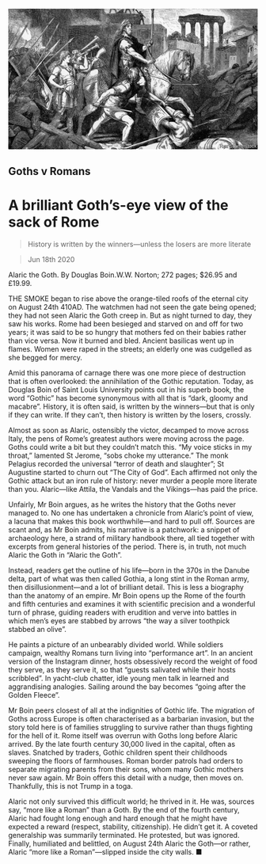 ![](./images/20200620_BKP001.jpg)

## Goths v Romans

# A brilliant Goth’s-eye view of the sack of Rome

> History is written by the winners—unless the losers are more literate

> Jun 18th 2020

Alaric the Goth. By Douglas Boin.W.W. Norton; 272 pages; $26.95 and £19.99.

THE SMOKE began to rise above the orange-tiled roofs of the eternal city on August 24th 410AD. The watchmen had not seen the gate being opened; they had not seen Alaric the Goth creep in. But as night turned to day, they saw his works. Rome had been besieged and starved on and off for two years; it was said to be so hungry that mothers fed on their babies rather than vice versa. Now it burned and bled. Ancient basilicas went up in flames. Women were raped in the streets; an elderly one was cudgelled as she begged for mercy.

Amid this panorama of carnage there was one more piece of destruction that is often overlooked: the annihilation of the Gothic reputation. Today, as Douglas Boin of Saint Louis University points out in his superb book, the word “Gothic” has become synonymous with all that is “dark, gloomy and macabre”. History, it is often said, is written by the winners—but that is only if they can write. If they can’t, then history is written by the losers, crossly.

Almost as soon as Alaric, ostensibly the victor, decamped to move across Italy, the pens of Rome’s greatest authors were moving across the page. Goths could write a bit but they couldn’t match this. “My voice sticks in my throat,” lamented St Jerome, “sobs choke my utterance.” The monk Pelagius recorded the universal “terror of death and slaughter”; St Augustine started to churn out “The City of God”. Each affirmed not only the Gothic attack but an iron rule of history: never murder a people more literate than you. Alaric—like Attila, the Vandals and the Vikings—has paid the price.

Unfairly, Mr Boin argues, as he writes the history that the Goths never managed to. No one has undertaken a chronicle from Alaric’s point of view, a lacuna that makes this book worthwhile—and hard to pull off. Sources are scant and, as Mr Boin admits, his narrative is a patchwork: a snippet of archaeology here, a strand of military handbook there, all tied together with excerpts from general histories of the period. There is, in truth, not much Alaric the Goth in “Alaric the Goth”.

Instead, readers get the outline of his life—born in the 370s in the Danube delta, part of what was then called Gothia, a long stint in the Roman army, then disillusionment—and a lot of brilliant detail. This is less a biography than the anatomy of an empire. Mr Boin opens up the Rome of the fourth and fifth centuries and examines it with scientific precision and a wonderful turn of phrase, guiding readers with erudition and verve into battles in which men’s eyes are stabbed by arrows “the way a silver toothpick stabbed an olive”.

He paints a picture of an unbearably divided world. While soldiers campaign, wealthy Romans turn living into “performance art”. In an ancient version of the Instagram dinner, hosts obsessively record the weight of food they serve, as they serve it, so that “guests salivated while their hosts scribbled”. In yacht-club chatter, idle young men talk in learned and aggrandising analogies. Sailing around the bay becomes “going after the Golden Fleece”.

Mr Boin peers closest of all at the indignities of Gothic life. The migration of Goths across Europe is often characterised as a barbarian invasion, but the story told here is of families struggling to survive rather than thugs fighting for the hell of it. Rome itself was overrun with Goths long before Alaric arrived. By the late fourth century 30,000 lived in the capital, often as slaves. Snatched by traders, Gothic children spent their childhoods sweeping the floors of farmhouses. Roman border patrols had orders to separate migrating parents from their sons, whom many Gothic mothers never saw again. Mr Boin offers this detail with a nudge, then moves on. Thankfully, this is not Trump in a toga.

Alaric not only survived this difficult world; he thrived in it. He was, sources say, “more like a Roman” than a Goth. By the end of the fourth century, Alaric had fought long enough and hard enough that he might have expected a reward (respect, stability, citizenship). He didn’t get it. A coveted generalship was summarily terminated. He protested, but was ignored. Finally, humiliated and belittled, on August 24th Alaric the Goth—or rather, Alaric “more like a Roman”—slipped inside the city walls. ■